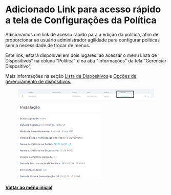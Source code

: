 # Adicionado Link para acesso rápido a tela de Configurações da Política

Adicionamos um link de acesso rápido para a edição da política, afim de proporcionar ao usuário administrador agilidade para configurar políticas sem a necessidade de trocar de menus. &#x20;

Este link, estará disponível em dois lugares: ao acessar o menu Lista de Dispositivos"  na coluna "Política" e na aba "Informações" da tela "Gerenciar Dispositivo",&#x20;

Mais informações na seção [Lista de Dispositivos](../../portal/dispositivos/lista-de-dispositivos/) e [Opções de gerenciamento de dispositivos.](../../portal/dispositivos/lista-de-dispositivos/opcoes-de-gerenciamento-de-dispositivos.md)

<figure><img src="../../../.gitbook/assets/image (1) (1) (1) (1) (1) (1) (1) (1) (1) (1) (1).png" alt=""><figcaption></figcaption></figure>

<figure><img src="../../../.gitbook/assets/image (3) (1) (1) (1) (1).png" alt="" width="262"><figcaption></figcaption></figure>

[**Voltar ao menu inicial**](./)
